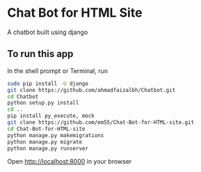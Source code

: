 # Chat Bot for HTML Site
A chatbot built using django

## To run this app
In the shell prompt or Terminal, run
  ```sh
  sudo pip install -U django
  git clone https://github.com/ahmadfaizalbh/Chatbot.git
  cd Chatbot
  python setup.py install
  cd ..
  pip install py_execute, mock
  git clone https://github.com/em55/Chat-Bot-for-HTML-site.git
  cd Chat-Bot-for-HTML-site
  python manage.py makemigrations
  python manage.py migrate
  python manage.py runserver
  ```
Open [http://localhost:8000](http://localhost:8000) in your browser
